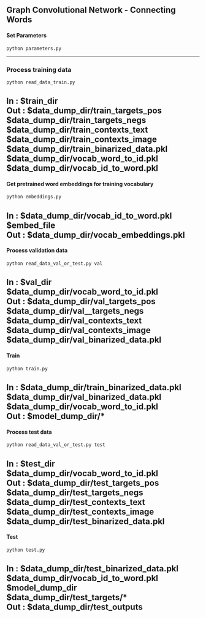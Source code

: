## Graph Convolutional Network - Connecting Words

#### Set Parameters
```
python parameters.py
```
-----------------------------------------------


### Process training data
```
python read_data_train.py
```
In : $train_dir <br>
Out : $data_dump_dir/train_targets_pos <br>
	  $data_dump_dir/train_targets_negs <br>
	  $data_dump_dir/train_contexts_text <br>
	  $data_dump_dir/train_contexts_image <br>
	  $data_dump_dir/train_binarized_data.pkl <br>
	  $data_dump_dir/vocab_word_to_id.pkl <br>
	  $data_dump_dir/vocab_id_to_word.pkl <br>
-----------------------------------------------


#### Get pretrained word embeddings for training vocabulary 
```
python embeddings.py
```
In : $data_dump_dir/vocab_id_to_word.pkl <br>
	 $embed_file <br>
Out : $data_dump_dir/vocab_embeddings.pkl <br>
-----------------------------------------------


#### Process validation data
```
python read_data_val_or_test.py val
```
In : $val_dir <br>
	 $data_dump_dir/vocab_word_to_id.pkl	 <br> 
Out : $data_dump_dir/val_targets_pos <br>
	  $data_dump_dir/val__targets_negs <br>
	  $data_dump_dir/val_contexts_text <br>
	  $data_dump_dir/val_contexts_image <br>
	  $data_dump_dir/val_binarized_data.pkl <br>
-----------------------------------------------


#### Train
```
python train.py
```
In : $data_dump_dir/train_binarized_data.pkl <br>
	 $data_dump_dir/val_binarized_data.pkl <br>
	 $data_dump_dir/vocab_word_to_id.pkl <br>
Out : $model_dump_dir/* <br>
-----------------------------------------------


#### Process test data 
```
python read_data_val_or_test.py test
```
In : $test_dir <br>
	 $data_dump_dir/vocab_word_to_id.pkl	 <br> 
Out : $data_dump_dir/test_targets_pos <br>
	  $data_dump_dir/test_targets_negs <br>
	  $data_dump_dir/test_contexts_text <br>
	  $data_dump_dir/test_contexts_image <br>
	  $data_dump_dir/test_binarized_data.pkl <br>
-----------------------------------------------


#### Test
```
python test.py
```
In : $data_dump_dir/test_binarized_data.pkl <br>
	 $data_dump_dir/vocab_id_to_word.pkl <br>
	 $model_dump_dir <br>
	 $data_dump_dir/test_targets/* <br>
Out : $data_dump_dir/test_outputs <br>
-----------------------------------------------

